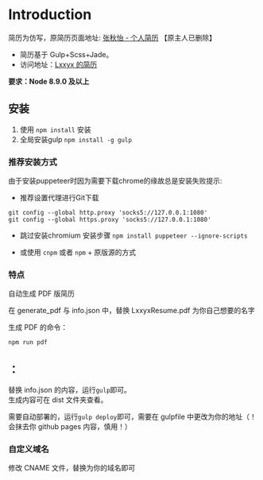 # Introduction

简历为仿写，原简历页面地址: [张秋怡 - 个人简历](https://joyeecheung.github.io/resume/) 【原主人已删除】

* 简历基于 Gulp+Scss+Jade。  
* 访问地址：[Lxxyx 的简历](https://resume.lxxyx.cn)

**要求：Node 8.9.0 及以上**

## 安装

1. 使用 `npm install` 安装
2. 全局安装gulp `npm install -g gulp`

### 推荐安装方式

由于安装puppeteer时因为需要下载chrome的缘故总是安装失败提示:

* 推荐设置代理进行Git下载
```
git config --global http.proxy 'socks5://127.0.0.1:1080'
git config --global https.proxy 'socks5://127.0.0.1:1080'
```
* 跳过安装chromium 安装步骤 `npm install puppeteer --ignore-scripts`

* 或使用 `cnpm` 或者 `npm` + 原版源的方式

### 特点

自动生成 PDF 版简历

在 generate_pdf 与 info.json 中，替换 LxxyxResume.pdf 为你自己想要的名字

生成 PDF 的命令：

```bash
npm run pdf
```

## ：

替换 info.json 的内容，运行`gulp`即可。  
生成内容可在 dist 文件夹查看。

需要自动部署的，运行`gulp deploy`即可，需要在 gulpfile 中更改为你的地址（！会抹去你 github pages 内容，慎用！）

### 自定义域名

修改 CNAME 文件，替换为你的域名即可
